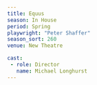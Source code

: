 ```yaml
---
title: Equus
season: In House
period: Spring
playwright: "Peter Shaffer"
season_sort: 260
venue: New Theatre

cast:
 - role: Director
   name: Michael Longhurst
---
```



